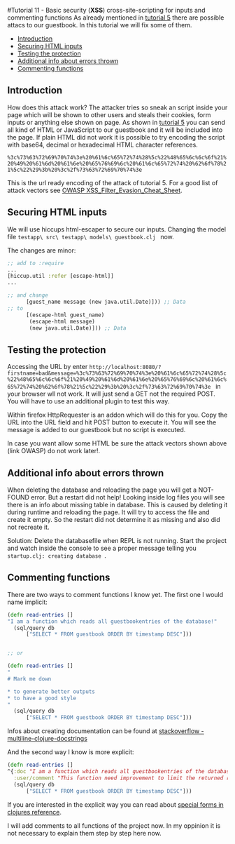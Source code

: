 #Tutorial 11 - Basic security (**XSS**) cross-site-scripting for inputs and commenting functions
As already mentioned in [tutorial 5](../tutorial5/) there are possible attacs to our guestbook. In this tutorial we will fix some of them.

- [Introduction](#introduction)
- [Securing HTML inputs](#securing-html-inputs)
- [Testing the protection](#testing-the-protection)
- [Additional info about errors thrown](#additional-info-about-errors-thrown)
- [Commenting functions](#commenting-functions)


## Introduction
How does this attack work? The attacker tries so sneak an script inside your page which will be shown to other users and steals their cookies, form inputs or anything else shown on page. As shown in [tutorial 5](../tutorial5/) you can send all kind of HTML or JavaScript to our guestbook and it will be included into the page. If plain HTML did not work it is possible to try encoding the script with base64, decimal or hexadecimal HTML character references.

`%3c%73%63%72%69%70%74%3e%20%61%6c%65%72%74%28%5c%22%48%65%6c%6c%6f%21%20%49%20%61%6d%20%61%6e%20%65%76%69%6c%20%61%6c%65%72%74%20%62%6f%78%21%5c%22%29%3b%20%3c%2f%73%63%72%69%70%74%3e `

This is the url ready encoding of the attack of tutorial 5. For a good list of attack vectors see [OWASP XSS_Filter_Evasion_Cheat_Sheet](https://www.owasp.org/index.php/XSS_Filter_Evasion_Cheat_Sheet).


## Securing HTML inputs
We will use hiccups html-escaper to secure our inputs. Changing the model file `testapp\ src\ testapp\ models\ guestbook.clj ` now.

The changes are minor:

```clojure
;; add to :require
...
[hiccup.util :refer [escape-html]]
...

;; and change
      [guest_name message (new java.util.Date)])) ;; Data
;; to
      [(escape-html guest_name)
       (escape-html message)
       (new java.util.Date)])) ;; Data

```

## Testing the protection
Accessing the URL by enter `http://localhost:8080/?firstname=bad&message=%3c%73%63%72%69%70%74%3e%20%61%6c%65%72%74%28%5c%22%48%65%6c%6c%6f%21%20%49%20%61%6d%20%61%6e%20%65%76%69%6c%20%61%6c%65%72%74%20%62%6f%78%21%5c%22%29%3b%20%3c%2f%73%63%72%69%70%74%3e ` in your browser wll not work. It will just send a GET not the required POST. You will have to use an additional plugin to test this way.

Within firefox HttpRequester is an addon which will do this for you. Copy the URL into the URL field and hit POST button to execute it. You will see the message is added to our guestbook but no script is executed.

In case you want allow some HTML be sure the attack vectors shown above (link OWASP) do not work later!.


## Additional info about errors thrown
When deleting the database and reloading the page you will get a NOT-FOUND error. But a restart did not help!
Looking inside log files you will see there is an info about missing table in database. This is caused by deleting it during runtime and reloading the page. It will try to access the file and create it empty. So the restart did not determine it as missing and also did not recreate it.

Solution: Delete the databasefile when REPL is not running. Start the project and watch inside the console to see a proper message telling you `startup.clj: creating database `.

## Commenting functions
There are two ways to comment functions I know yet.
The first one I would name implicit:

```clojure
(defn read-entries []
"I am a function which reads all guestbookentries of the database!"
  (sql/query db
      ["SELECT * FROM guestbook ORDER BY timestamp DESC"]))


;; or

(defn read-entries []
"
# Mark me down

* to generate better outputs
* to have a good style
"
  (sql/query db
      ["SELECT * FROM guestbook ORDER BY timestamp DESC"]))

```

Infos about creating documentation can be found at [stackoverflow - multiline-clojure-docstrings](http://stackoverflow.com/a/30652408)

And the second way I know is more explicit:

```clojure
(defn read-entries []
^{:doc "I am a function which reads all guestbookentries of the database!"
  :user/comment "This function need improvement to limit the returned results"}
  (sql/query db
      ["SELECT * FROM guestbook ORDER BY timestamp DESC"]))

```

If you are interested in the explicit way you can read about [special forms in clojures reference](http://clojure.org/reference/special_forms).

I will add comments to all functions of the project now. In my oppinion it is not necessary to explain them step by step here now.
